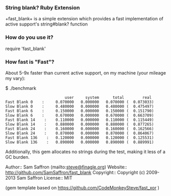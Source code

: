 ### String blank? Ruby Extension

+fast_blank+ is a simple extension which provides a fast implementation of active support's string#blank? function

### How do you use it?

  require 'fast_blank'

### How fast is "Fast"?


About 5-9x faster than current active support, on my machine (your mileage my vary):

  $ ./benchmark

```
                          user     system      total        real
Fast Blank 0    :     0.070000   0.000000   0.070000 (  0.073033)
Slow Blank 0    :     0.480000   0.000000   0.480000 (  0.475497)
Fast Blank 6    :     0.150000   0.000000   0.150000 (  0.151790)
Slow Blank 6    :     0.670000   0.000000   0.670000 (  0.663709)
Fast Blank 14    :    0.110000   0.000000   0.110000 (  0.115449)
Slow Blank 14    :    0.880000   0.000000   0.880000 (  0.877265)
Fast Blank 24    :    0.160000   0.000000   0.160000 (  0.162566)
Slow Blank 24    :    0.870000   0.000000   0.870000 (  0.864067)
Fast Blank 136    :   0.120000   0.000000   0.120000 (  0.125531)
Slow Blank 136    :   0.890000   0.000000   0.890000 (  0.889991)

```


Additionally, this gem allocates no strings during the test, making it less of a GC burden.

Author::    Sam Saffron (mailto:steve@finagle.org)
Website::   http://github.com/SamSaffron/fast_blank
Copyright:: Copyright (c) 2009-2013 Sam Saffron
License::   MIT

(gem template based on https://github.com/CodeMonkeySteve/fast_xor )
